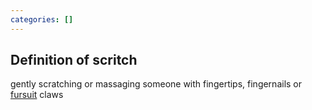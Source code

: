 ```yaml
---
categories: []
---
```


## Definition of scritch

gently scratching or massaging someone with fingertips, fingernails or [fursuit](./fursuit) claws
